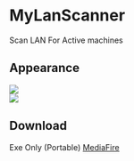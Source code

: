 # MyLanScanner
Scan LAN For Active machines

<h2> Appearance</h2>
<img src='http://i.imgur.com/UPWEaEf.png' /> <br />
<img src='http://icons.iconarchive.com/icons/iconarchive/red-orb-alphabet/256/Letter-S-icon.png' />
<h2>Download</h2>
Exe Only (Portable)
<a href='https://www.mediafire.com/?zcasi6c55o3c86g' >
MediaFire 
</a>
